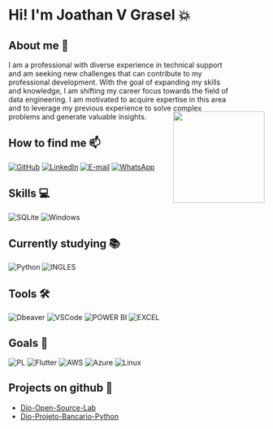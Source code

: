 # <span style="color: geen;">Hi! I'm Joathan V Grasel</span> 💥


## About me 🤵
<img align="right"  height="180" src="https://github.com/user-attachments/assets/74768beb-0658-4ebb-865d-56118a200a47" style="margin-left: -110px; margin-top: 100px;">

I am a professional with diverse experience in technical support and am seeking new challenges that can contribute to my professional development. With the goal of expanding my skills and knowledge, I am shifting my career focus towards the field of data engineering. I am motivated to acquire expertise in this area and to leverage my previous experience to solve complex problems and generate valuable insights.  



## How to find me 📫

[![GitHub](https://img.shields.io/badge/GitHub-100000?style=for-the-badge&logo=github&logoColor=white)](https://github.com/jvgrasel/jvgrasel) [![LinkedIn](https://img.shields.io/badge/LinkedIn-0077B5?style=for-the-badge&logo=linkedin&logoColor=white)](https://www.linkedin.com/in/jgrasel/) [![E-mail](https://img.shields.io/badge/-Email-000?style=for-the-badge&logo=microsoft-outlook&logoColor=007BFF)](mailto:joathan94@yahoo.com) [![WhatsApp](https://img.shields.io/badge/WhatsApp-25D366?style=for-the-badge&logo=whatsapp&logoColor=white)](https://wa.me/555+051+985337571)

## Skills 💻

 ![SQLite](https://img.shields.io/badge/SQLite-000?style=for-the-badge&logo=sqlite&logoColor=07405E) ![Windows](https://img.shields.io/badge/Windows-000?style=for-the-badge&logo=windows&logoColor=2CA5E0) 

 ## Currently studying 📚
 ![Python](https://img.shields.io/badge/python-3670A0?style=for-the-badge&logo=python&logoColor=ffdd54) ![INGLES](https://img.shields.io/badge/Ingl%C3%AAs-2ea44f?style=for-the-badge)

## Tools 🛠

![Dbeaver](https://img.shields.io/badge/Dbeaver-372923?style=for-the-badge&amp;logo=dbeaver&amp;logoColor=white) ![VSCode](https://img.shields.io/badge/VSCode-0078D4?style=for-the-badge&amp;logo=visual%20studio%20code&amp;logoColor=white) ![POWER BI](https://img.shields.io/badge/power_bi-F2C811?style=for-the-badge&amp;logo=powerbi&amp;logoColor=black) ![EXCEL](https://img.shields.io/badge/Microsoft_Excel-217346?style=for-the-badge&amp;logo=microsoft-excel&amp;logoColor=white)

## Goals 📌

![PL](https://img.shields.io/badge/PL%2FSQL-FFFFFF?style=for-the-badge&logo=oracle&logoColor=FF0000&labelColor=FFFFFF&color=FF0000) ![Flutter](https://img.shields.io/badge/Flutter-02569B?style=for-the-badge&logo=flutter&logoColor=white) 
![AWS](https://img.shields.io/badge/AWS-000.svg?style=for-the-badge&logo=amazon-aws&logoColor=white) ![Azure](https://img.shields.io/badge/Azure-blue?style=for-the-badge&logo=microsoft%20azure&logoColor=blue&labelColor=FFFFFF&link=https%3A%2F%2Fimages.app.goo.gl%2FK7PN1jYJd57x4q7A8) ![Linux](https://img.shields.io/badge/Linux-000?style=for-the-badge&logo=linux&logoColor=FCC624)


## Projects on github 💼

- [Dio-Open-Source-Lab](https://github.com/jvgrasel/dio-lab-open-source)
- [Dio-Projeto-Bancario-Python](https://github.com/jvgrasel/dio-sistema-bancario-python)
